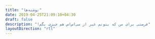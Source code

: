 ```yaml
---
title: "نوشته‌ها"
date: 2019-04-25T21:09:10+04:30
draft: false
description: "!فرصتی برای من که بتونم غیر از سی‌اس‌اس هم چیزی بگم"
layoutDirection: "rtl"
---
```


